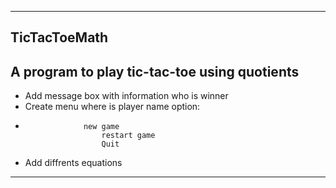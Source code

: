 ----------------------------------
TicTacToeMath
----------------------------------
A program to play tic-tac-toe using quotients
----------------------------------
- Add message box with information who is winner
- Create menu where is player name option:
- 
	               new game		       
                       restart game	       
                       Quit
		       
- Add diffrents equations
----------------------------------
